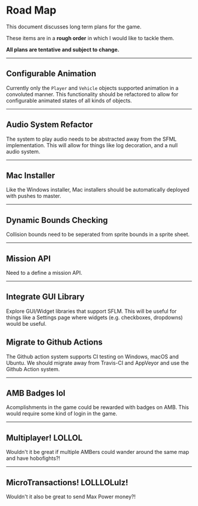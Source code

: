 # Road Map

This document discusses long term plans for the game. 

These items are in a **rough order** in which I would like to tackle them. 

**All plans are tentative and subject to change.**

<hr/>

## Configurable Animation

Currently only the `Player` and `Vehicle` objects supported animation in a convoluted manner. This functionality should be refactored to allow for configurable animated states of all kinds of objects.

<hr/>

## Audio System Refactor

The system to play audio needs to be abstracted away from the SFML implementation. This will allow for things like log decoration, and a null audio system.

<hr/>

## Mac Installer

Like the Windows installer, Mac installers should be automatically deployed with pushes to master.

<hr>

## Dynamic Bounds Checking

Collision bounds need to be seperated from sprite bounds in a sprite sheet.

<hr/>

## Mission API

Need to a define a mission API.

<hr/>

## Integrate GUI Library

Explore GUI/Widget libraries that support SFLM. This will be useful for things like a Settings page where widgets (e.g. checkboxes, dropdowns) would be useful.

## Migrate to Github Actions

The Github action system supports CI testing on Windows, macOS and Ubuntu. We should migrate away from Travis-CI and AppVeyor and use the Github Action system.

<hr/>

## AMB Badges lol

Acomplishments in the game could be rewarded with badges on AMB. This would require some kind of login in the game.

<hr/>

## Multiplayer! LOLLOL

Wouldn't it be great if multiple AMBers could wander around the same map and have hobofights?!

<hr/>

## MicroTransactions! LOLLLOLulz!

Wouldn't it also be great to send Max Power money?!
